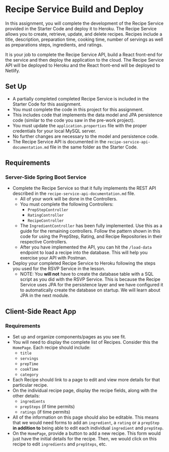 # Recipe Service Build and Deploy

In this assignment, you will complete the development of the Recipe Service provided in the Starter Code and deploy it to Heroku. The Recipe Service allows you to create, retrieve, update, and delete recipes. Recipes include a title, description, preparation time, cooking time, number of servings as well as preparations steps, ingredients, and ratings.

It is your job to complete the Recipe Service API, build a React front-end for the service and then deploy the application to the cloud. The Recipe Service API will be deployed to Heroku and the React front-end will be deployed to Netlify.

## Set Up

* A partially completed completed Recipe Service is included in the Starter Code for this assignment.
* You must complete the code in this project for this assignment.
* This includes code that implements the data model and JPA persistence code (similar to the code you saw in the pre-work project).
* You must update the `application.properties` file with the proper credentials for your local MySQL server.
* No further changes are necessary to the model and persistence code.
* The Recipe Service API is documented in the `recipe-service-api-documentation.md` file in the same folder as the Starter Code.

## Requirements

### Server-Side Spring Boot Service

* Complete the Recipe Service so that it fully implements the REST API described in the `recipe-service-api-documentation.md` file.
  * All of your work will be done in the Controllers.
  * You must complete the following Controllers:
    * `PrepStepController`
    * `RatingController`
    * `RecipeController`
  * The `IngredientController` has been fully implemented. Use this as a guide for the remaining controllers. Follow the pattern shown in this code for using the PrepStep, Rating, and Recipe Repositories in their respective Controllers.
  * After you have implemented the API, you can hit the `/load-data` endpoint to load a recipe into the database. This will help you exercise your API with Postman.
* Deploy your completed Recipe Service to Heroku following the steps you used for the RSVP Service in the lesson.
  * NOTE: You **will not** have to create the database table with a SQL script as you did with the RSVP Service. This is because the Recipe Service uses JPA for the persistence layer and we have configured it to automatically create the database on startup. We will learn about JPA in the next module.

## Client-Side React App

### Requirements

* Set up and organize components/pages as you see fit.
* You will need to display the complete list of Recipes. Consider this the `HomePage`. Each recipe should include:
  * `title`
  * `servings`
  * `prepTime`
  * `cookTime`
  * `category`
* Each Recipe should link to a page to edit and view more details for that particular recipe.
* On the individual recipe page, display the recipe fields, along with the other details:
  * `ingredients`
  * `prepSteps` (if time permits)
  * `ratings` (if time permits)
* All of the information on this page should also be editable. This means that we would need forms to add an `ingredient`, a `rating` or a `prepStep` **in addition to** being able to edit each individual `ingredient` and `prepStep`.
* On the `HomePage`, provide a button to add a new recipe. This form would just have the initial details for the recipe. Then, we would click on this recipe to edit `ingredients` and `prepSteps`, etc.

